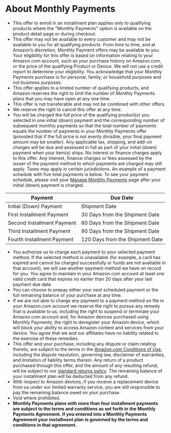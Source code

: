 About Monthly Payments
======================

*   This offer to enroll in an installment plan applies only to qualifying products where the "Monthly Payments" option is available on the product detail page or during checkout.
*   This offer may not be available to every customer and may not be available to you for all qualifying products. From time to time, and at Amazon’s discretion, Monthly Payment offers may be available to you. Your eligibility for this offer is based on information relating to your Amazon.com account, such as your purchase history on Amazon.com, or the price of the qualifying Product or Device. We will not use a credit report to determine your eligibility. You acknowledge that your Monthly Payments purchase is for personal, family, or household purposes and not business purposes.
*   This offer applies to a limited number of qualifying products, and Amazon reserves the right to limit the number of Monthly Payments plans that you may have open at any one time.
*   This offer is not transferable and may not be combined with other offers.
*   We reserve the right to cancel this offer at any time.
*   You will be charged the full price of the qualifying product(s) you selected in one initial (down) payment and the corresponding number of subsequent monthly payments so that the total number of payments equals the number of payments in your Monthly Payments offer (provided that if the full price is not evenly divisible, your final payment amount may be smaller). Any applicable tax, shipping, and add-on charges will be due and assessed in full as part of your initial (down) payment when your item(s) ships. No interest or finance charges apply to this offer. Any interest, finance charges or fees assessed by the issuer of the payment method to which payments are charged may still apply. Taxes may apply in certain jurisdictions. An example of a payment schedule with five total payments is below. To see your payment schedule, please visit your [Manage Monthly Payments](https://www.amazon.com/manage-monthly-payments) page after your initial (down) payment is charged.

| Payment | Due Date |
| --- | --- |
| Initial (Down) Payment | Shipment Date |
| First Installment Payment | 30 Days from the Shipment Date |
| Second Installment Payment | 60 Days from the Shipment Date |
| Third Installment Payment | 90 Days from the Shipment Date |
| Fourth Installment Payment | 120 Days from the Shipment Date |

*   You authorize us to charge each payment to your selected payment method. If the selected method is unavailable (for example, a card has expired and cannot be charged successfully or funds are not available in that account), we will use another payment method we have on record for you. You agree to maintain in your Amazon.com account at least one valid credit card that expires no earlier than 20 days after your last payment due date.
*   You can choose to prepay either your next scheduled payment or the full remaining balance of your purchase at any time.
*   If we are not able to charge any payment to a payment method on file in your Amazon.com account we reserve the right to pursue any remedy that is available to us, including the right to suspend or terminate your Amazon.com account and, for Amazon devices purchased using Monthly Payments, the right to deregister your Amazon device, which will block your ability to access Amazon content and services from your device. You agree that we and our affiliates have no liability related to the exercise of these remedies.
*   This offer and your purchase, including any dispute or claim relating thereto, are subject to the terms in the [Amazon.com Conditions of Use](https://www.amazon.com/conditionsofuse), including the dispute resolution, governing law, disclaimer of warranties, and limitation of liability terms therein. Any return of a product purchased through this offer, and the amount of any resulting refund, will be subject to our [standard returns policy](https://www.amazon.com/-/es/gp/help/customer/display.html?nodeId=GKM69DUUYKQWKWX7). The remaining balance of your installment plan will be deducted from any refund.
*   With respect to Amazon devices, if you receive a replacement device from us under our limited warranty service, you are still responsible to pay the remaining balance owed on your purchase.
*   Void where prohibited.
*   **Monthly Payments plans with more than four installment payments are subject to the terms and conditions as set forth in the Monthly Payments Agreement. If you entered into a Monthly Payments Agreement your installment plan is governed by the terms and conditions in that agreement.**